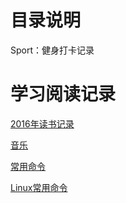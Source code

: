 # 目录说明

Sport：健身打卡记录

# 学习阅读记录

[2016年读书记录](2016年读书记录.md)

[音乐](./音乐.md)

[常用命令](./Windows常用命令.md)

[Linux常用命令](./Linux常用命令.md)

